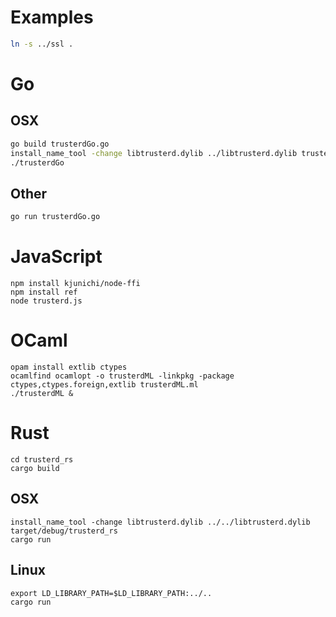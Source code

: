 # Examples

```bash
ln -s ../ssl .
```

# Go

## OSX

```bash
go build trusterdGo.go
install_name_tool -change libtrusterd.dylib ../libtrusterd.dylib trusterdGo
./trusterdGo
```

## Other

```bash
go run trusterdGo.go
```

# JavaScript

```
npm install kjunichi/node-ffi
npm install ref
node trusterd.js
```
# OCaml

```
opam install extlib ctypes
ocamlfind ocamlopt -o trusterdML -linkpkg -package ctypes,ctypes.foreign,extlib trusterdML.ml 
./trusterdML &
```

# Rust

```
cd trusterd_rs
cargo build
```

## OSX

```
install_name_tool -change libtrusterd.dylib ../../libtrusterd.dylib target/debug/trusterd_rs
cargo run
```

## Linux

```
export LD_LIBRARY_PATH=$LD_LIBRARY_PATH:../..
cargo run
```
